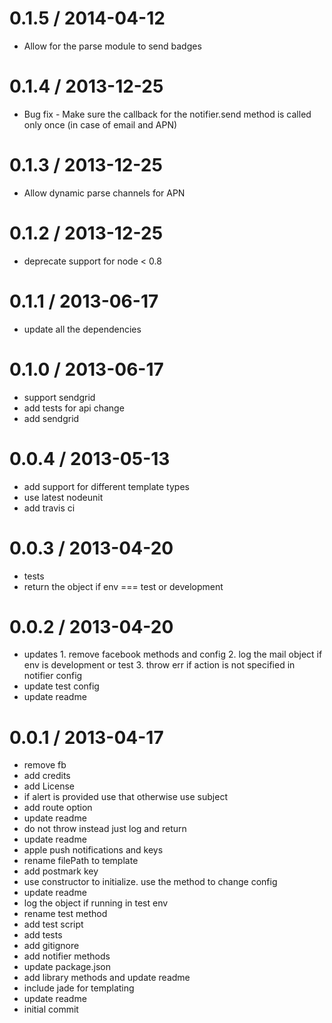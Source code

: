 
0.1.5 / 2014-04-12
==================

  * Allow for the parse module to send badges

0.1.4 / 2013-12-25
==================

  * Bug fix - Make sure the callback for the notifier.send method is called only once (in case of email and APN)

0.1.3 / 2013-12-25
==================

  * Allow dynamic parse channels for APN

0.1.2 / 2013-12-25
==================

  * deprecate support for node < 0.8

0.1.1 / 2013-06-17
==================

  * update all the dependencies

0.1.0 / 2013-06-17
==================

  * support sendgrid
  * add tests for api change
  * add sendgrid

0.0.4 / 2013-05-13
==================

  * add support for different template types
  * use latest nodeunit
  * add travis ci

0.0.3 / 2013-04-20
==================

  * tests
  * return the object if env === test or development

0.0.2 / 2013-04-20
==================

  * updates 1. remove facebook methods and config 2. log the mail object if env is development or test 3. throw err if action is not specified in notifier config
  * update test config
  * update readme

0.0.1 / 2013-04-17
==================

  * remove fb
  * add credits
  * add License
  * if alert is provided use that otherwise use subject
  * add route option
  * update readme
  * do not throw instead just log and return
  * update readme
  * apple push notifications and keys
  * rename filePath to template
  * add postmark key
  * use constructor to initialize. use the  method to change config
  * update readme
  * log the object if running in test env
  * rename test method
  * add test script
  * add tests
  * add gitignore
  * add notifier methods
  * update package.json
  * add library methods and update readme
  * include jade for templating
  * update readme
  * initial commit
